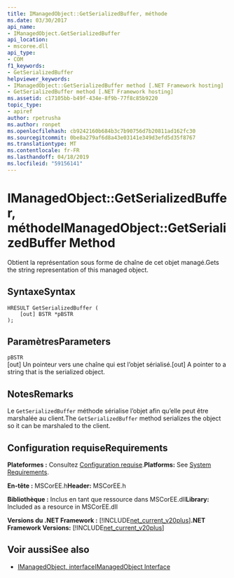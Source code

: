 ```yaml
---
title: IManagedObject::GetSerializedBuffer, méthode
ms.date: 03/30/2017
api_name:
- IManagedObject.GetSerializedBuffer
api_location:
- mscoree.dll
api_type:
- COM
f1_keywords:
- GetSerializedBuffer
helpviewer_keywords:
- IManagedObject::GetSerializedBuffer method [.NET Framework hosting]
- GetSerializedBuffer method [.NET Framework hosting]
ms.assetid: c17105bb-b49f-434e-8f9b-77f8c85b9220
topic_type:
- apiref
author: rpetrusha
ms.author: ronpet
ms.openlocfilehash: cb9242160b684b3c7b90756d7b20811ad162fc30
ms.sourcegitcommit: 0be8a279af6d8a43e03141e349d3efd5d35f8767
ms.translationtype: MT
ms.contentlocale: fr-FR
ms.lasthandoff: 04/18/2019
ms.locfileid: "59156141"
---
```

# <a name="imanagedobjectgetserializedbuffer-method"></a><span data-ttu-id="7063b-102">IManagedObject::GetSerializedBuffer, méthode</span><span class="sxs-lookup"><span data-stu-id="7063b-102">IManagedObject::GetSerializedBuffer Method</span></span>
<span data-ttu-id="7063b-103">Obtient la représentation sous forme de chaîne de cet objet managé.</span><span class="sxs-lookup"><span data-stu-id="7063b-103">Gets the string representation of this managed object.</span></span>  
  
## <a name="syntax"></a><span data-ttu-id="7063b-104">Syntaxe</span><span class="sxs-lookup"><span data-stu-id="7063b-104">Syntax</span></span>  
  
```  
HRESULT GetSerializedBuffer (  
    [out] BSTR *pBSTR  
);  
```  
  
## <a name="parameters"></a><span data-ttu-id="7063b-105">Paramètres</span><span class="sxs-lookup"><span data-stu-id="7063b-105">Parameters</span></span>  
 `pBSTR`  
 <span data-ttu-id="7063b-106">[out] Un pointeur vers une chaîne qui est l’objet sérialisé.</span><span class="sxs-lookup"><span data-stu-id="7063b-106">[out] A pointer to a string that is the serialized object.</span></span>  
  
## <a name="remarks"></a><span data-ttu-id="7063b-107">Notes</span><span class="sxs-lookup"><span data-stu-id="7063b-107">Remarks</span></span>  
 <span data-ttu-id="7063b-108">Le `GetSerializedBuffer` méthode sérialise l’objet afin qu’elle peut être marshalée au client.</span><span class="sxs-lookup"><span data-stu-id="7063b-108">The `GetSerializedBuffer` method serializes the object so it can be marshaled to the client.</span></span>  
  
## <a name="requirements"></a><span data-ttu-id="7063b-109">Configuration requise</span><span class="sxs-lookup"><span data-stu-id="7063b-109">Requirements</span></span>  
 <span data-ttu-id="7063b-110">**Plateformes :** Consultez [Configuration requise](../../../../docs/framework/get-started/system-requirements.md).</span><span class="sxs-lookup"><span data-stu-id="7063b-110">**Platforms:** See [System Requirements](../../../../docs/framework/get-started/system-requirements.md).</span></span>  
  
 <span data-ttu-id="7063b-111">**En-tête :** MSCorEE.h</span><span class="sxs-lookup"><span data-stu-id="7063b-111">**Header:** MSCorEE.h</span></span>  
  
 <span data-ttu-id="7063b-112">**Bibliothèque :** Inclus en tant que ressource dans MSCorEE.dll</span><span class="sxs-lookup"><span data-stu-id="7063b-112">**Library:** Included as a resource in MSCorEE.dll</span></span>  
  
 <span data-ttu-id="7063b-113">**Versions du .NET Framework :** [!INCLUDE[net_current_v20plus](../../../../includes/net-current-v20plus-md.md)]</span><span class="sxs-lookup"><span data-stu-id="7063b-113">**.NET Framework Versions:** [!INCLUDE[net_current_v20plus](../../../../includes/net-current-v20plus-md.md)]</span></span>  
  
## <a name="see-also"></a><span data-ttu-id="7063b-114">Voir aussi</span><span class="sxs-lookup"><span data-stu-id="7063b-114">See also</span></span>

- [<span data-ttu-id="7063b-115">IManagedObject, interface</span><span class="sxs-lookup"><span data-stu-id="7063b-115">IManagedObject Interface</span></span>](../../../../docs/framework/unmanaged-api/hosting/imanagedobject-interface.md)
